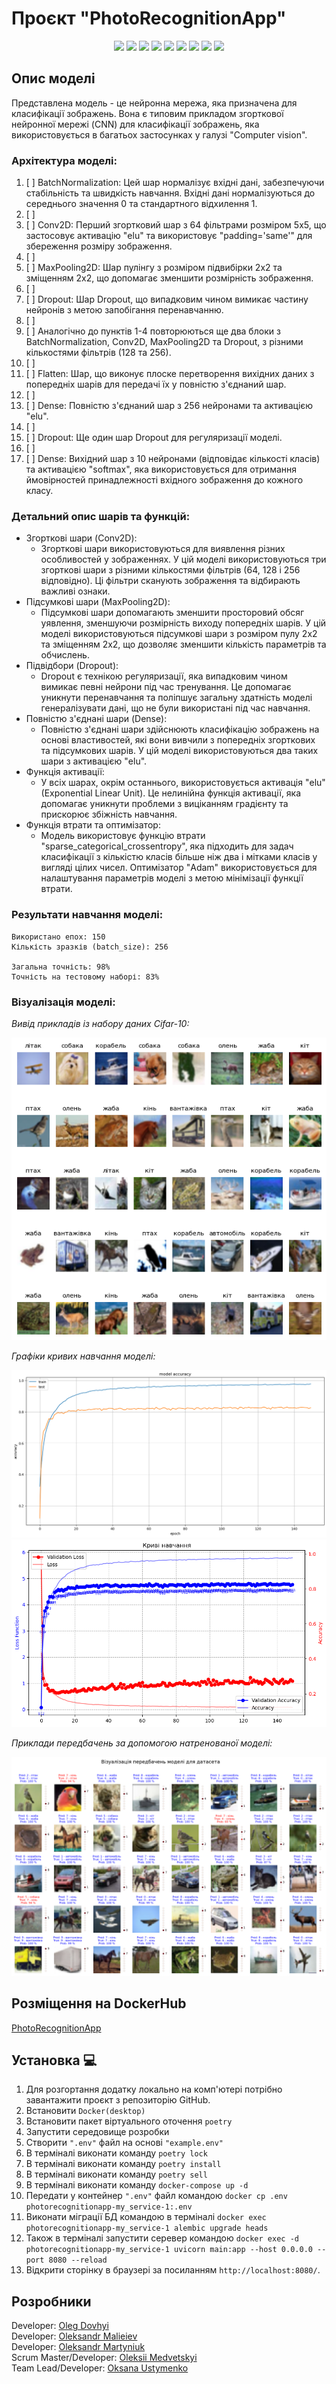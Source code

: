 # Проєкт "PhotoRecognitionApp"
<p align="center">
   <img src="https://img.shields.io/badge/Language-Python-9cf">
   <img src="https://img.shields.io/badge/FastAPI-0.95.1-brightgreen">
   <img src="https://img.shields.io/badge/SQLAlchemy-2.0-orange">
   <img src="https://img.shields.io/badge/Pytest-7.3.0-informational">
   <img src="https://img.shields.io/badge/Language-HTML-purple">
   <img src="https://img.shields.io/badge/Language-CSS-blue">
   <img src="https://img.shields.io/badge/Platform-Jupyter-orange">
   <img src="https://img.shields.io/badge/Library-TensorFlow-pink">
   <img src="https://img.shields.io/badge/License-MIT-yellow">
</p>

## Опис моделі

Представлена модель - це нейронна мережа, яка призначена для класифікації зображень. Вона є типовим прикладом згорткової нейронної мережі (CNN) для класифікації зображень, яка використовується в багатьох застосунках у галузі  "Computer vision".

### Архітектура моделі:
1. [ ] BatchNormalization: Цей шар нормалізує вхідні дані, забезпечуючи стабільність та швидкість навчання. Вхідні дані нормалізуються до середнього значення 0 та стандартного відхилення 1.
2. [ ] 
3. [ ] Conv2D: Перший згортковий шар з 64 фільтрами розміром 5x5, що застосовує активацію "elu" та використовує "padding='same'" для збереження розміру зображення.
4. [ ] 
5. [ ] MaxPooling2D: Шар пулінгу з розміром підвибірки 2x2 та зміщенням 2x2, що допомагає зменшити розмірність зображення.
6. [ ] 
7. [ ] Dropout: Шар Dropout, що випадковим чином вимикає частину нейронів з метою запобігання перенавчанню.
8. [ ] 
9. [ ] Аналогічно до пунктів 1-4 повторюються ще два блоки з BatchNormalization, Conv2D, MaxPooling2D та Dropout, з різними кількостями фільтрів (128 та 256).
10. [ ] 
11. [ ] Flatten: Шар, що виконує плоске перетворення вихідних даних з попередніх шарів для передачі їх у повністю з'єднаний шар.
12. [ ] 
13. [ ] Dense: Повністю з'єднаний шар з 256 нейронами та активацією "elu".
14. [ ] 
15. [ ] Dropout: Ще один шар Dropout для регуляризації моделі.
16. [ ] 
17. [ ] Dense: Вихідний шар з 10 нейронами (відповідає кількості класів) та активацією "softmax", яка використовується для отримання ймовірностей принадлежності вхідного зображення до кожного класу.

### Детальний опис шарів та функцій:
* Згорткові шари (Conv2D):
  * Згорткові шари використовуються для виявлення різних особливостей у зображеннях. У цій моделі використовуються три згорткові шари з різними кількостями фільтрів (64, 128 і 256 відповідно). Ці фільтри сканують зображення та відбирають важливі ознаки.
* Підсумкові шари (MaxPooling2D):
  * Підсумкові шари допомагають зменшити просторовий обсяг уявлення, зменшуючи розмірність виходу попередніх шарів. У цій моделі використовуються підсумкові шари з розміром пулу 2x2 та зміщенням 2x2, що дозволяє зменшити кількість параметрів та обчислень.
* Підвідбори (Dropout):
  * Dropout є технікою регуляризації, яка випадковим чином вимикає певні нейрони під час тренування. Це допомагає уникнути перенавчання та поліпшує загальну здатність моделі генералізувати дані, що не були використані під час навчання.
* Повністю з'єднані шари (Dense):
  * Повністю з'єднані шари здійснюють класифікацію зображень на основі властивостей, які вони вивчили з попередніх згорткових та підсумкових шарів. У цій моделі використовуються два таких шари з активацією "elu".
* Функція активації:
  * У всіх шарах, окрім останнього, використовується активація "elu" (Exponential Linear Unit). Це нелинійна функція активації, яка допомагає уникнути проблеми з виціканням градієнту та прискорює збіжність навчання.
* Функція втрати та оптимізатор:
  * Модель використовує функцію втрати "sparse_categorical_crossentropy", яка підходить для задач класифікації з кількістю класів більше ніж два і мітками класів у вигляді цілих чисел. Оптимізатор "Adam" використовується для налаштування параметрів моделі з метою мінімізації функції втрати.

### Результати навчання моделі:
    Використано епох: 150
    Кількість зразків (batch_size): 256
    
    Загальна точність: 98%
    Точність на тестовому наборі: 83%

### Візуалізація моделі:
_Вивід прикладів із набору даних Cifar-10:_

![Cifar-10](model_img/DATASET2.png)

_Графіки кривих навчання моделі:_

![Plot1](model_img/GRAPH.png)
![Plot2](model_img/GRAPH2.png)

_Приклади передбачень за допомогою натренованої моделі:_

![Predict](model_img/PREDICT.png)


## Розміщення на DockerHub 
<a href="https://hub.docker.com/r/ustymenko/data_science/tags">PhotoRecognitionApp</a>

## Установка 💻

1. Для розгортання додатку локально на комп'ютері потрібно завантажити проєкт з репозиторію GitHub.
2. Встановити ```Docker(desktop)```
3. Встановити пакет віртуального оточення ```poetry```
4. Запустити середовище розробки 
5. Створити ```".env"``` файл на основі ```"example.env"```
6. В терміналі виконати команду ```poetry lock```
7. В терміналі виконати команду ```poetry install```
8. В терміналі виконати команду ```poetry sell```
9. В терміналі виконати команду ```docker-compose up -d```
10. Передати у контейнер ```".env"``` файл командою ```docker cp .env photorecognitionapp-my_service-1:.env```
11. Виконати міграції БД командою в терміналі ```docker exec photorecognitionapp-my_service-1 alembic upgrade heads```
12. Також в терміналі запустити серевер командою ```docker exec -d photorecognitionapp-my_service-1 uvicorn main:app --host 0.0.0.0 --port 8080 --reload```
13. Відкрити сторінку в браузері за посиланням ```http://localhost:8080/```.
 
## Розробники
<div align="">
  Developer: <a href="https://github.com/OlegDovhyi">Oleg Dovhyi</a><br>
  Developer: <a href="https://github.com/Nevskiy911">Oleksandr Malieiev</a><br>
  Developer: <a href="https://github.com/CadejoBlanko">Oleksandr Martyniuk</a><br>
  Scrum Master/Developer: <a href="https://github.com/GhosteLLoS">Oleksii Medvetskyi</a><br>
  Team Lead/Developer: <a href="https://github.com/UstymenkoOB">Oksana Ustymenko</a><br>
</div>

